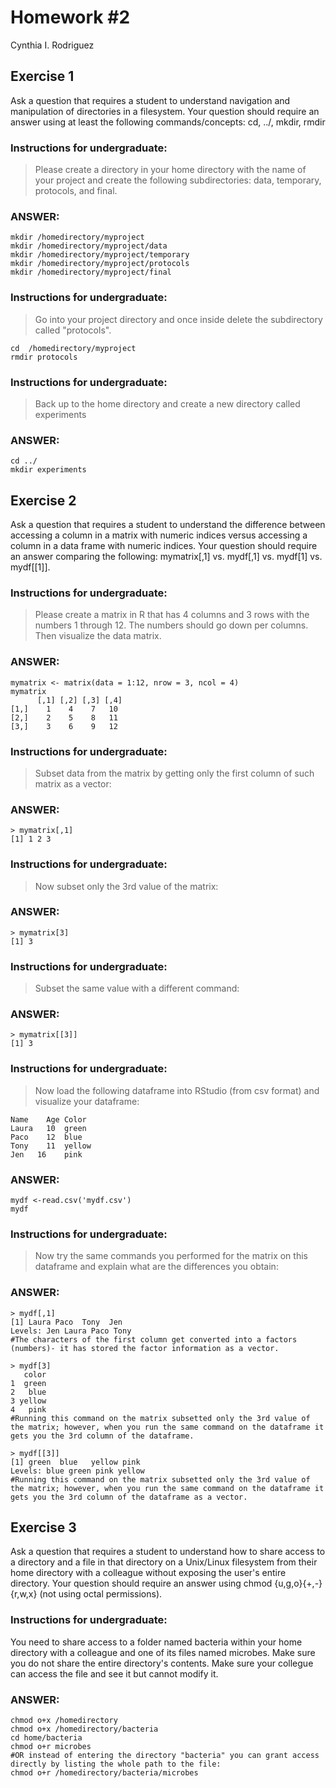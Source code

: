 # Homework #2
Cynthia I. Rodriguez
## Exercise 1
Ask a question that requires a student to understand navigation and manipulation of directories in a filesystem. Your question should require an answer using at least the following commands/concepts: cd, ../, mkdir, rmdir

### Instructions for undergraduate:
> Please create a directory in your home directory with the name of your project and create the following subdirectories: data, temporary, protocols, and final.

### ANSWER:
``` 
mkdir /homedirectory/myproject
mkdir /homedirectory/myproject/data
mkdir /homedirectory/myproject/temporary
mkdir /homedirectory/myproject/protocols
mkdir /homedirectory/myproject/final
```
### Instructions for undergraduate:
> Go into your project directory and once inside delete the subdirectory called "protocols".
```
cd  /homedirectory/myproject
rmdir protocols
```
### Instructions for undergraduate:
> Back up to the home directory and create a new directory called experiments
### ANSWER:
```
cd ../
mkdir experiments
```

## Exercise 2
Ask a question that requires a student to understand the difference between accessing a column in a matrix with numeric indices versus accessing a column in a data frame with numeric indices. Your question should require an answer comparing the following: mymatrix[,1] vs. mydf[,1] vs. mydf[1] vs. mydf[[1]].

### Instructions for undergraduate:
> Please create a matrix in R that has 4 columns and 3 rows with the numbers 1 through 12. The numbers should go down per columns. Then visualize the data matrix.

### ANSWER:
```
mymatrix <- matrix(data = 1:12, nrow = 3, ncol = 4)
mymatrix
      [,1] [,2] [,3] [,4]
[1,]    1    4    7   10
[2,]    2    5    8   11
[3,]    3    6    9   12
```
### Instructions for undergraduate:
>Subset data from the matrix by getting only the first column of such matrix as a vector:
### ANSWER:
```
> mymatrix[,1]
[1] 1 2 3
```
### Instructions for undergraduate:
>Now subset only the 3rd value of the matrix:
### ANSWER:
```
> mymatrix[3]
[1] 3
```
### Instructions for undergraduate:
>Subset the same value with a different command:
### ANSWER:
```
> mymatrix[[3]]
[1] 3
```
### Instructions for undergraduate:
> Now load the following dataframe into RStudio (from csv format) and visualize your dataframe:
```
Name	Age	Color
Laura	10	green
Paco	12	blue
Tony	11	yellow
Jen	  16	pink
```
### ANSWER:
```
mydf <-read.csv('mydf.csv')
mydf
```
### Instructions for undergraduate:
> Now try the same commands you performed for the matrix on this dataframe and explain what are the differences you obtain:
### ANSWER:
```
> mydf[,1]
[1] Laura Paco  Tony  Jen  
Levels: Jen Laura Paco Tony
#The characters of the first column get converted into a factors (numbers)- it has stored the factor information as a vector.

> mydf[3]
   color
1  green
2   blue
3 yellow
4   pink
#Running this command on the matrix subsetted only the 3rd value of the matrix; however, when you run the same command on the dataframe it gets you the 3rd column of the dataframe.

> mydf[[3]]
[1] green  blue   yellow pink  
Levels: blue green pink yellow
#Running this command on the matrix subsetted only the 3rd value of the matrix; however, when you run the same command on the dataframe it gets you the 3rd column of the dataframe as a vector.
```

## Exercise 3
Ask a question that requires a student to understand how to share access to a directory and a file in that directory on a Unix/Linux filesystem from their home directory with a colleague without exposing the user's entire directory. Your question should require an answer using chmod {u,g,o}{+,-}{r,w,x} (not using octal permissions).

### Instructions for undergraduate:
You need to share access to a folder named bacteria within your home directory with a colleague and one of its files named microbes. Make sure you do not share the entire directory's contents. Make sure your collegue can access the file and see it but cannot modify it.
### ANSWER:
```
chmod o+x /homedirectory
chmod o+x /homedirectory/bacteria
cd home/bacteria
chmod o+r microbes
#OR instead of entering the directory "bacteria" you can grant access directly by listing the whole path to the file:
chmod o+r /homedirectory/bacteria/microbes
```


